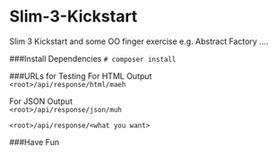 # Slim-3-Kickstart
Slim 3 Kickstart and some OO finger exercise  e.g. Abstract Factory ....

###Install Dependencies
`# composer install`

###URLs for Testing
For HTML Output<br>
`<root>/api/response/html/maeh`<br>

For JSON Output<br>
`<root>/api/response/json/muh`<br>

`<root>/api/response/<what you want>`


###Have Fun


